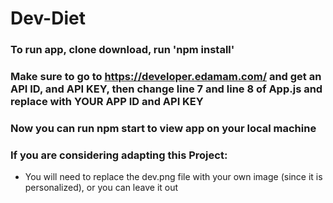 # Dev-Diet

### To run app, clone download, run 'npm install'

### Make sure to go to https://developer.edamam.com/ and get an API ID, and API KEY, then change line 7 and line 8 of App.js and replace with YOUR APP ID and API KEY

### Now you can run npm start to view app on your local machine

### If you are considering adapting this Project:

- You will need to replace the dev.png file with your own image (since it is personalized), or you can leave it out
